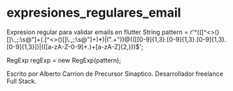 # expresiones_regulares_email
Expresion regular para validar emails en flutter
String pattern = r'^(([^<>()[\]\\.,;:\s@\"]+(\.[^<>()[\]\\.,;:\s@\"]+)*)|(\".+\"))@((\[[0-9]{1,3}\.[0-9]{1,3}\.[0-9]{1,3}\.[0-9]{1,3}\])|(([a-zA-Z\-0-9]+\.)+[a-zA-Z]{2,}))$';
 
RegExp regExp  = new RegExp(pattern);

Escrito por Alberto Carrion de Precursor Sinaptico. Desarrollador freelance Full Stack.
